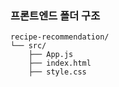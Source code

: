 ### 프론트엔드 폴더 구조
```
recipe-recommendation/
└── src/
    ├── App.js
    ├── index.html
    ├── style.css
```